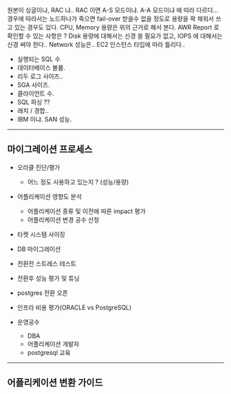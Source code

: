 
원본이 싱글이냐, RAC 냐.. RAC 이면 A-S 모드이냐. A-A 모드이냐 에 따라 다르다... 경우에 따라서는 노드하나가 죽으면 fail-over 받을수 없을 정도로 용량을 꽉 채워서 쓰고 있는 경우도 있다. 
CPU, Memory 용량은 위의 근거로 해서 본다.
AWR Report 로 확인할 수 있는 사항은 ?
Disk 용량에 대해서는 신경 쓸 필요가 없고, IOPS 에 대해서는 신경 써야 한다..
Network 성능은.. EC2 인스턴스 타입에 따라 틀리다.. 

* 실행되는 SQL 수
* 데이터베이스 볼륨.
* 리두 로그 사이즈..
* SGA 사이즈.
* 클라이언트 수.
* SQL 파싱 ??
* 래치 / 경합..
* IBM 이냐. SAN 성능.
----------------------------





## 마이그레이션 프로세스 ##
  
  - 오라클 진단/평가
      - 어느 정도 사용하고 있는지 ? (성능/용량)
      
  - 어플리케이션 영향도 분석    
      - 어플리케이션 종류 및 이전에 따른 impact 평가
      - 어플리케이션 변경 공수 산정
      
  - 타켓 시스템 사이징
  - DB 마이그레이션
  - 전환전 스트레스 테스트
  - 전환후 성능 평가 및 튜닝
  - postgres 전환 오픈

- 인프라 비용 평가(ORACLE vs PostgreSQL)
- 운영공수 
  - DBA
  - 어플리케이션 개발자
  - postgresql 교육


-----

## 어플리케이션 변환 가이드 ##
